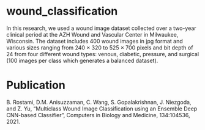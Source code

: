 # wound_classification
In this research, we used a wound image dataset collected over a two-year clinical period at the AZH Wound and Vascular Center in Milwaukee, Wisconsin. The dataset includes 400 wound images in jpg format and various sizes ranging from 240 × 320 to 525 × 700 pixels and bit depth of 24 from four different wound types: venous, diabetic, pressure, and surgical (100 images per class which generates a balanced dataset).

# Publication
B. Rostami, D.M. Anisuzzaman, C. Wang, S. Gopalakrishnan, J. Niezgoda, and Z. Yu, “Multiclass Wound Image Classification using an Ensemble Deep CNN-based Classifier”, Computers in Biology and Medicine, 134:104536, 2021. 
